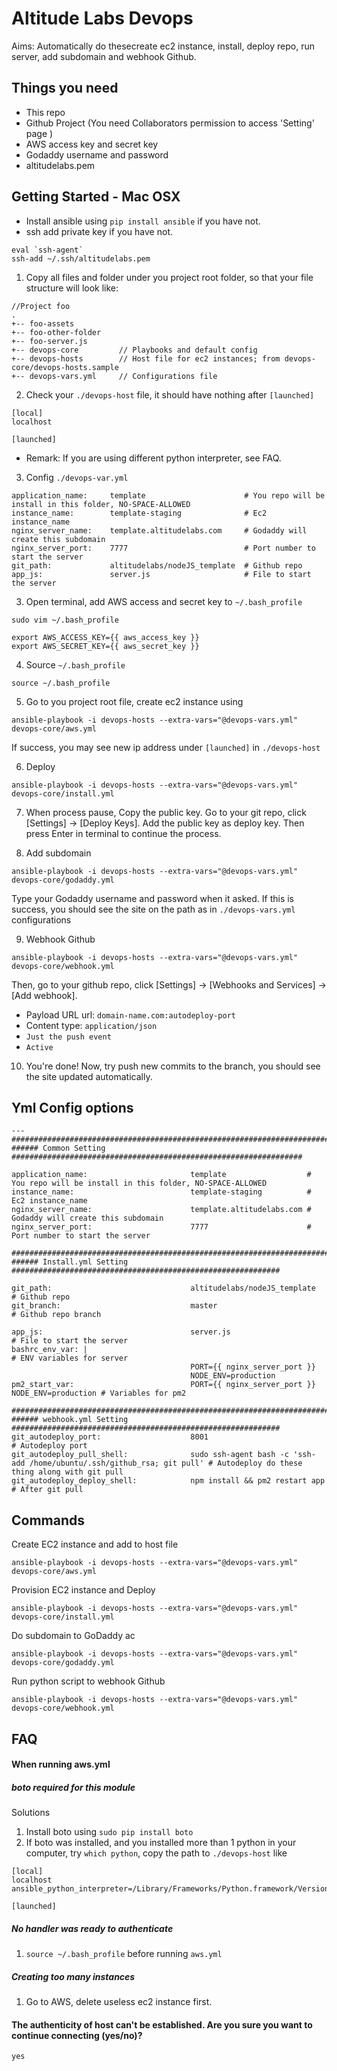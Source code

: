 Altitude Labs Devops
===

Aims: Automatically do thesecreate ec2 instance, install, deploy repo, run server, add subdomain and webhook Github.

## Things you need
* This repo
* Github Project (You need Collaborators permission to access 'Setting' page )
* AWS access key and secret key
* Godaddy username and password
* altitudelabs.pem

## Getting Started - Mac OSX

* Install ansible using `pip install ansible` if you have not.
* ssh add private key if you have not.
```
eval `ssh-agent`
ssh-add ~/.ssh/altitudelabs.pem
```

1. Copy all files and folder under you project root folder, so that your file structure will look like:
```
//Project foo
.
+-- foo-assets
+-- foo-other-folder
+-- foo-server.js
+-- devops-core         // Playbooks and default config
+-- devops-hosts        // Host file for ec2 instances; from devops-core/devops-hosts.sample
+-- devops-vars.yml     // Configurations file
```

2. Check your `./devops-host` file, it should have nothing after `[launched]`
```
[local]
localhost

[launched]
```
* Remark: If you are using different python interpreter, see FAQ.

3. Config `./devops-var.yml`
```
application_name:     template                      # You repo will be install in this folder, NO-SPACE-ALLOWED
instance_name:        template-staging              # Ec2 instance_name
nginx_server_name:    template.altitudelabs.com     # Godaddy will create this subdomain
nginx_server_port:    7777                          # Port number to start the server
git_path:             altitudelabs/nodeJS_template  # Github repo
app_js:               server.js                     # File to start the server
```


3. Open terminal, add AWS access and secret key to `~/.bash_profile`
```
sudo vim ~/.bash_profile
```

```
export AWS_ACCESS_KEY={{ aws_access_key }}
export AWS_SECRET_KEY={{ aws_secret_key }}
```

4. Source `~/.bash_profile`

```
source ~/.bash_profile
```

5. Go to you project root file, create ec2 instance using
```
ansible-playbook -i devops-hosts --extra-vars="@devops-vars.yml" devops-core/aws.yml
```
If success, you may see new ip address under `[launched]` in `./devops-host`

6. Deploy
```
ansible-playbook -i devops-hosts --extra-vars="@devops-vars.yml" devops-core/install.yml
```
7. When process pause, Copy the public key. Go to your git repo, click [Settings] -> [Deploy Keys]. Add the public key as deploy key. Then press Enter in terminal to continue the process.


8. Add subdomain
```
ansible-playbook -i devops-hosts --extra-vars="@devops-vars.yml" devops-core/godaddy.yml
```
Type your Godaddy username and password when it asked. If this is success, you should see the site on the path as in `./devops-vars.yml` configurations

9. Webhook Github
```
ansible-playbook -i devops-hosts --extra-vars="@devops-vars.yml" devops-core/webhook.yml
```
Then, go to your github repo, click [Settings] -> [Webhooks and Services] -> [Add webhook].

* Payload URL url: `domain-name.com:autodeploy-port`
* Content type: `application/json`
* `Just the push event`
* `Active`

10. You're done! Now, try push new commits to the branch, you should see the site updated automatically.


## Yml Config options
```
---
#######################################################################################
###### Common Setting #################################################################

application_name:                       template                  # You repo will be install in this folder, NO-SPACE-ALLOWED
instance_name:                          template-staging          # Ec2 instance_name
nginx_server_name:                      template.altitudelabs.com # Godaddy will create this subdomain
nginx_server_port:                      7777                      # Port number to start the server

#######################################################################################
###### Install.yml Setting ############################################################

git_path:                               altitudelabs/nodeJS_template  # Github repo
git_branch:                             master                        # Github repo branch

app_js:                                 server.js                     # File to start the server
bashrc_env_var: |                                                     # ENV variables for server
                                        PORT={{ nginx_server_port }}  
                                        NODE_ENV=production
pm2_start_var:                          PORT={{ nginx_server_port }} NODE_ENV=production # Variables for pm2

#######################################################################################
###### webhook.yml Setting ############################################################
git_autodeploy_port:                    8001                          # Autodeploy port
git_autodeploy_pull_shell:              sudo ssh-agent bash -c 'ssh-add /home/ubuntu/.ssh/github_rsa; git pull' # Autodeploy do these thing along with git pull
git_autodeploy_deploy_shell:            npm install && pm2 restart app  # After git pull

```

## Commands

Create EC2 instance and add to host file
```
ansible-playbook -i devops-hosts --extra-vars="@devops-vars.yml" devops-core/aws.yml
```

Provision EC2 instance and Deploy
```
ansible-playbook -i devops-hosts --extra-vars="@devops-vars.yml" devops-core/install.yml
```

Do subdomain to GoDaddy ac
```
ansible-playbook -i devops-hosts --extra-vars="@devops-vars.yml" devops-core/godaddy.yml
```

Run python script to webhook Github
```
ansible-playbook -i devops-hosts --extra-vars="@devops-vars.yml" devops-core/webhook.yml
```

## FAQ

#### When running aws.yml
##### boto required for this module
Solutions
1. Install boto using `sudo pip install boto`
2. If boto was installed, and you installed more than 1 python in your computer, try `which python`, copy the path to `./devops-host` like
```
[local]
localhost ansible_python_interpreter=/Library/Frameworks/Python.framework/Versions/2.7/bin/python

[launched]
```
#####  No handler was ready to authenticate
1. `source ~/.bash_profile` before running `aws.yml`

##### Creating too many instances
1. Go to AWS, delete useless ec2 instance first.

#### The authenticity of host can't be established. Are you sure you want to continue connecting (yes/no)?
`yes`
